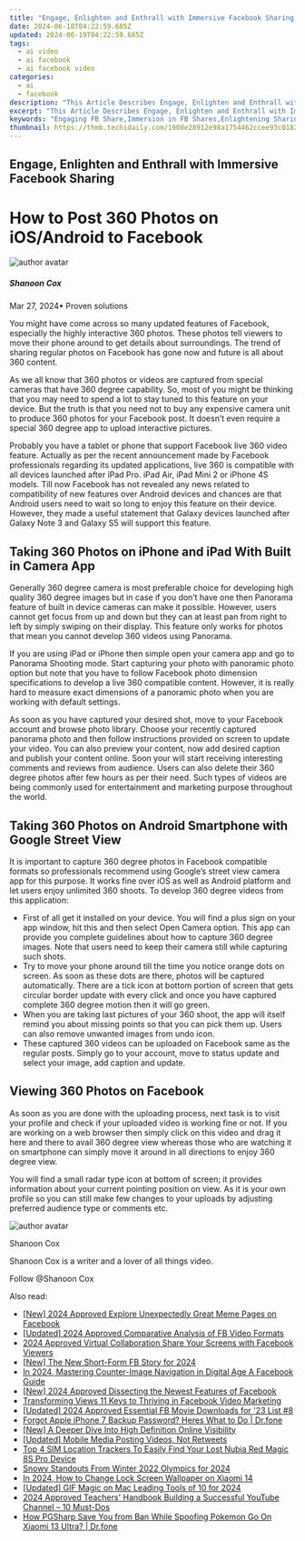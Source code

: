 ```yaml
---
title: "Engage, Enlighten and Enthrall with Immersive Facebook Sharing for 2024"
date: 2024-06-18T04:22:59.685Z
updated: 2024-06-19T04:22:59.685Z
tags:
  - ai video
  - ai facebook
  - ai facebook video
categories:
  - ai
  - facebook
description: "This Article Describes Engage, Enlighten and Enthrall with Immersive Facebook Sharing for 2024"
excerpt: "This Article Describes Engage, Enlighten and Enthrall with Immersive Facebook Sharing for 2024"
keywords: "Engaging FB Share,Immersion in FB Shares,Enlightening Sharing,Enthralling FB Links,Immersive Content FB,Captivating Social Posting,Exciting Facebook Share"
thumbnail: https://thmb.techidaily.com/1908e28912e98a1754462ccee93c018243200352c23bf996b9a2a527835e31b1.jpg
---
```


## Engage, Enlighten and Enthrall with Immersive Facebook Sharing

# How to Post 360 Photos on iOS/Android to Facebook

![author avatar](https://images.wondershare.com/filmora/article-images/shannon-cox.jpg)

##### Shanoon Cox

 Mar 27, 2024• Proven solutions

 You might have come across so many updated features of Facebook, especially the highly interactive 360 photos. These photos tell viewers to move their phone around to get details about surroundings. The trend of sharing regular photos on Facebook has gone now and future is all about 360 content.

 As we all know that 360 photos or videos are captured from special cameras that have 360 degree capability. So, most of you might be thinking that you may need to spend a lot to stay tuned to this feature on your device. But the truth is that you need not to buy any expensive camera unit to produce 360 photos for your Facebook post. It doesn’t even require a special 360 degree app to upload interactive pictures.

 Probably you have a tablet or phone that support Facebook live 360 video feature. Actually as per the recent announcement made by Facebook professionals regarding its updated applications, live 360 is compatible with all devices launched after iPad Pro. iPad Air, iPad Mini 2 or iPhone 4S models. Till now Facebook has not revealed any news related to compatibility of new features over Android devices and chances are that Android users need to wait so long to enjoy this feature on their device. However, they made a useful statement that Galaxy devices launched after Galaxy Note 3 and Galaxy S5 will support this feature.

## Taking 360 Photos on iPhone and iPad With Built in Camera App

 Generally 360 degree camera is most preferable choice for developing high quality 360 degree images but in case if you don’t have one then Panorama feature of built in device cameras can make it possible. However, users cannot get focus from up and down but they can at least pan from right to left by simply swiping on their display. This feature only works for photos that mean you cannot develop 360 videos using Panorama.

 If you are using iPad or iPhone then simple open your camera app and go to Panorama Shooting mode. Start capturing your photo with panoramic photo option but note that you have to follow Facebook photo dimension specifications to develop a live 360 compatible content. However, it is really hard to measure exact dimensions of a panoramic photo when you are working with default settings.

 As soon as you have captured your desired shot, move to your Facebook account and browse photo library. Choose your recently captured panorama photo and then follow instructions provided on screen to update your video. You can also preview your content, now add desired caption and publish your content online. Soon your will start receiving interesting comments and reviews from audience. Users can also delete their 360 degree photos after few hours as per their need. Such types of videos are being commonly used for entertainment and marketing purpose throughout the world.

## Taking 360 Photos on Android Smartphone with Google Street View

 It is important to capture 360 degree photos in Facebook compatible formats so professionals recommend using Google’s street view camera app for this purpose. It works fine over iOS as well as Android platform and let users enjoy unlimited 360 shoots. To develop 360 degree videos from this application:

* First of all get it installed on your device. You will find a plus sign on your app window, hit this and then select Open Camera option. This app can provide you complete guidelines about how to capture 360 degree images. Note that users need to keep their camera still while capturing such shots.
* Try to move your phone around till the time you notice orange dots on screen. As soon as these dots are there, photos will be captured automatically. There are a tick icon at bottom portion of screen that gets circular border update with every click and once you have captured complete 360 degree motion then it will go green.
* When you are taking last pictures of your 360 shoot, the app will itself remind you about missing points so that you can pick them up. Users can also remove unwanted images from undo icon.
* These captured 360 videos can be uploaded on Facebook same as the regular posts. Simply go to your account, move to status update and select your image, add caption and update.

## Viewing 360 Photos on Facebook

 As soon as you are done with the uploading process, next task is to visit your profile and check if your uploaded video is working fine or not. If you are working on a web browser then simply click on this video and drag it here and there to avail 360 degree view whereas those who are watching it on smartphone can simply move it around in all directions to enjoy 360 degree view.

 You will find a small radar type icon at bottom of screen; it provides information about your current pointing position on view. As it is your own profile so you can still make few changes to your uploads by adjusting preferred audience type or comments etc.

![author avatar](https://images.wondershare.com/filmora/article-images/shannon-cox.jpg)

Shanoon Cox

Shanoon Cox is a writer and a lover of all things video.

Follow @Shanoon Cox

<span class="atpl-alsoreadstyle">Also read:</span>
<div><ul>
<li><a href="https://facebook-clips.techidaily.com/new-2024-approved-explore-unexpectedly-great-meme-pages-on-facebook/"><u>[New] 2024 Approved  Explore  Unexpectedly Great Meme Pages on Facebook</u></a></li>
<li><a href="https://facebook-clips.techidaily.com/updated-2024-approved-comparative-analysis-of-fb-video-formats/"><u>[Updated] 2024 Approved  Comparative Analysis of FB Video Formats</u></a></li>
<li><a href="https://facebook-clips.techidaily.com/2024-approved-virtual-collaboration-share-your-screens-with-facebook-viewers/"><u>2024 Approved  Virtual Collaboration  Share Your Screens with Facebook Viewers</u></a></li>
<li><a href="https://facebook-clips.techidaily.com/new-the-new-short-form-fb-story-for-2024/"><u>[New] The New Short-Form FB Story for 2024</u></a></li>
<li><a href="https://facebook-clips.techidaily.com/in-2024-mastering-counter-image-navigation-in-digital-age-a-facebook-guide/"><u>In 2024, Mastering Counter-Image Navigation in Digital Age  A Facebook Guide</u></a></li>
<li><a href="https://facebook-clips.techidaily.com/new-2024-approved-dissecting-the-newest-features-of-facebook/"><u>[New] 2024 Approved  Dissecting the Newest Features of Facebook</u></a></li>
<li><a href="https://facebook-clips.techidaily.com/transforming-views-11-keys-to-thriving-in-facebook-video-marketing/"><u>Transforming Views  11 Keys to Thriving in Facebook Video Marketing</u></a></li>
<li><a href="https://facebook-clips.techidaily.com/updated-2024-approved-essential-fb-movie-downloads-for-23-list-8/"><u>[Updated] 2024 Approved  Essential FB Movie Downloads for '23 List #8</u></a></li>
<li><a href="https://iphone-unlock.techidaily.com/forgot-apple-iphone-7-backup-password-heres-what-to-do-drfone-by-drfone-ios/"><u>Forgot Apple iPhone 7 Backup Password? Heres What to Do | Dr.fone</u></a></li>
<li><a href="https://extra-tips.techidaily.com/new-a-deeper-dive-into-high-definition-online-visibility/"><u>[New] A Deeper Dive Into High Definition Online Visibility</u></a></li>
<li><a href="https://twitter-videos.techidaily.com/updated-mobile-media-posting-videos-not-retweets/"><u>[Updated] Mobile Media Posting  Videos, Not Retweets</u></a></li>
<li><a href="https://easy-unlock-android.techidaily.com/top-4-sim-location-trackers-to-easily-find-your-lost-nubia-red-magic-8s-pro-device-by-drfone-android/"><u>Top 4 SIM Location Trackers To Easily Find Your Lost Nubia Red Magic 8S Pro Device</u></a></li>
<li><a href="https://extra-approaches.techidaily.com/snowy-standouts-from-winter-2022-olympics-for-2024/"><u>Snowy Standouts From Winter 2022 Olympics for 2024</u></a></li>
<li><a href="https://unlock-android.techidaily.com/in-2024-how-to-change-lock-screen-wallpaper-on-xiaomi-14-by-drfone-android/"><u>In 2024, How to Change Lock Screen Wallpaper on Xiaomi 14</u></a></li>
<li><a href="https://digital-screen-recording.techidaily.com/updated-gif-magic-on-mac-leading-tools-of-10-for-2024/"><u>[Updated] GIF Magic on Mac  Leading Tools of 10 for 2024</u></a></li>
<li><a href="https://youtube-stream.techidaily.com/2024-approved-teachers-handbook-building-a-successful-youtube-channel-10-must-dos/"><u>2024 Approved  Teachers' Handbook  Building a Successful YouTube Channel – 10 Must-Dos</u></a></li>
<li><a href="https://change-location.techidaily.com/how-pgsharp-save-you-from-ban-while-spoofing-pokemon-go-on-xiaomi-13-ultra-drfone-by-drfone-virtual-android/"><u>How PGSharp Save You from Ban While Spoofing Pokemon Go On Xiaomi 13 Ultra? | Dr.fone</u></a></li>
</ul></div>

<ins class="adsbygoogle"
      style="display:block"
      data-ad-client="ca-pub-7571918770474297"
      data-ad-slot="8358498916"
      data-ad-format="auto"
      data-full-width-responsive="true"></ins>